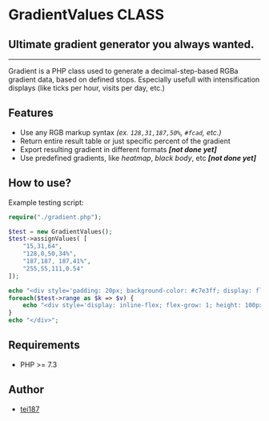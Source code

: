 # GradientValues CLASS
## Ultimate gradient generator you always wanted.
---

Gradient is a PHP class used to generate a decimal-step-based RGBa gradient data, based on defined stops.
Especially usefull with intensification displays (like ticks per hour, visits per day, etc.)

## Features

- Use any RGB markup syntax *(ex. `128,31,187,50%`, `#fcad`, etc.)*
- Return entire result table or just specific percent of the gradient
- Export resulting gradient in different formats ***[not done yet]***
- Use predefined gradients, like *heatmap*, *black body*, etc ***[not done yet]***

## How to use?
Example testing script:
```php
require("./gradient.php");

$test = new GradientValues(); 
$test->assignValues( [
    "15,31,64", 
    "128,0,50,34%", 
    "187,187, 187,41%", 
    "255,55,111,0.54"
]);

echo "<div style='padding: 20px; background-color: #c7e3ff; display: flex;'>";
foreach($test->range as $k => $v) {
    echo "<div style='display: inline-flex; flex-grow: 1; height: 100px; background-color: {$test->result($k)}'></div>";
}
echo "</div>";
```
## Requirements
- PHP >= 7.3

## Author
- [tei187](mailto:bonk.piotr@gmail.com)
